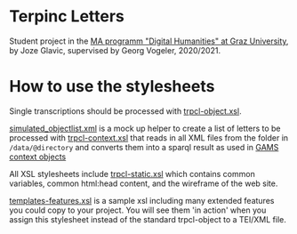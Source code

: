 Terpinc Letters
===============

Student project in the [MA programm "Digital Humanities" at Graz University](https://informationsmodellierung.uni-graz.at/de/studieren/masterstudium-digitale-geisteswissenschaften), by Joze Glavic, supervised by Georg Vogeler, 2020/2021.

# How to use the stylesheets

Single transcriptions should be processed with [trpcl-object.xsl](https://github.com/GVogeler/TerpincLetters/blob/main/trpcl-object.xsl).

[simulated_objectlist.xml](https://github.com/GVogeler/TerpincLetters/blob/main/simulated_objectlist.xml) is a mock up helper to create a list of letters to be processed with [trpcl-context.xsl](https://github.com/GVogeler/TerpincLetters/blob/main/trpcl-context.xsl) that reads in all XML files from the folder in `/data/@directory` and converts them into a sparql result as used in [GAMS context objects](http://gams.uni-graz.at/o:gams.doku#cmcontext)

All XSL stylesheets include [trpcl-static.xsl](https://github.com/GVogeler/TerpincLetters/blob/main/trpcl-static.xsl) which contains common variables, common html:head content, and the wireframe of the web site.

[templates-features.xsl](https://github.com/GVogeler/TerpincLetters/blob/main/templates-features.xsl) is a sample xsl including many extended features you could copy to your project. You will see them 'in action' when you assign this stylesheet instead of the standard trpcl-object to a TEI/XML file.
